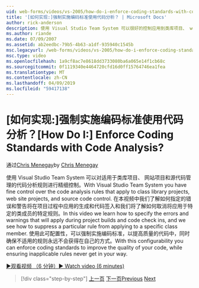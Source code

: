 ```yaml
---
uid: web-forms/videos/vs-2005/how-do-i-enforce-coding-standards-with-code-analysis
title: '[如何实现:]强制实施编码标准使用代码分析？ | Microsoft Docs'
author: rick-anderson
description: 使用 Visual Studio Team System 可以很好的控制应用到类库项目、 web 站点项目和源代码共同的代码分析规则...
ms.author: riande
ms.date: 07/09/2007
ms.assetid: ab2eedbc-79b5-4b63-a1df-935940c1545b
msc.legacyurl: /web-forms/videos/vs-2005/how-do-i-enforce-coding-standards-with-code-analysis
msc.type: video
ms.openlocfilehash: 1a9cf8ac7e8618dd3733080ba6a065e14f1cb68c
ms.sourcegitcommit: 0f1119340e4464720cfd16d0ff15764746ea1fea
ms.translationtype: MT
ms.contentlocale: zh-CN
ms.lasthandoff: 04/09/2019
ms.locfileid: "59417138"
---
```

# <a name="how-do-i-enforce-coding-standards-with-code-analysis"></a><span data-ttu-id="f2086-104">[如何实现:]强制实施编码标准使用代码分析？</span><span class="sxs-lookup"><span data-stu-id="f2086-104">[How Do I:] Enforce Coding Standards with Code Analysis?</span></span>

<span data-ttu-id="f2086-105">通过[Chris Menegay](https://twitter.com/CMenegay)</span><span class="sxs-lookup"><span data-stu-id="f2086-105">by [Chris Menegay](https://twitter.com/CMenegay)</span></span>

<span data-ttu-id="f2086-106">使用 Visual Studio Team System 可以对适用于类库项目、 网站项目和源代码管理的代码分析规则进行精细控制。</span><span class="sxs-lookup"><span data-stu-id="f2086-106">With Visual Studio Team System you have fine control over the code analysis rules that apply to class library projects, web site projects, and source code control.</span></span> <span data-ttu-id="f2086-107">在本视频中我们了解如何指定的错误和警告将在项目过程中应用的生成和代码签入和我们将了解如何取消将应用于特定的类成员的特定规则。</span><span class="sxs-lookup"><span data-stu-id="f2086-107">In this video we learn how to specify the errors and warnings that will apply during project builds and code check ins, and we see how to suppress a particular rule from applying to a specific class member.</span></span> <span data-ttu-id="f2086-108">使用此可配置性，可以强制实施编码标准，以提高质量的代码中，同时确保不适用的规则永远不会获得在自己的方式。</span><span class="sxs-lookup"><span data-stu-id="f2086-108">With this configurability you can enforce coding standards to improve the quality of your code, while ensuring inapplicable rules never get in your way.</span></span>

[<span data-ttu-id="f2086-109">&#9654;观看视频 （6 分钟）</span><span class="sxs-lookup"><span data-stu-id="f2086-109">&#9654; Watch video (6 minutes)</span></span>](https://channel9.msdn.com/Blogs/ASP-NET-Site-Videos/how-do-i-enforce-coding-standards-with-code-analysis)

> [!div class="step-by-step"]
> <span data-ttu-id="f2086-110">[上一页](how-do-i-set-up-distributed-load-testing-for-high-volume-tests.md)
> [下一页](how-do-i-use-generic-tests.md)</span><span class="sxs-lookup"><span data-stu-id="f2086-110">[Previous](how-do-i-set-up-distributed-load-testing-for-high-volume-tests.md)
[Next](how-do-i-use-generic-tests.md)</span></span>

